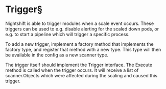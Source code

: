 # Trigger§

Nightshift is able to trigger modules when a scale event occurs. These triggers
can be used to e.g. disable alerting for the scaled down pods, or e.g. to start
a pipeline which will trigger a specific process.

To add a new trigger, implement a factory method that implements the factory
type, and register that method with a new type. This type will then be
available in the config as a new scanner type.

The trigger itself should implement the Trigger interface. The Execute method
is called when the trigger occurs. It will receive a list of scanner.Objects
which were affected during the scaling and caused this trigger.
